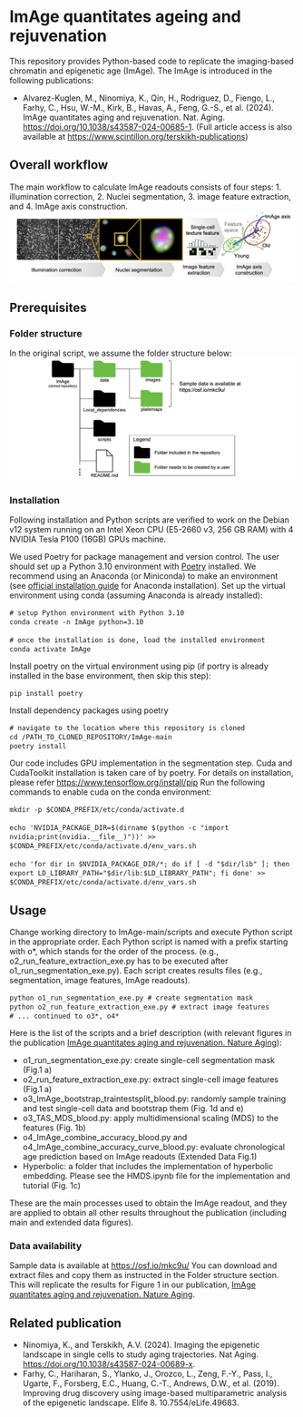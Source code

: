 # ImAge quantitates ageing and rejuvenation
This repository provides Python-based code to replicate the imaging-based chromatin and epigenetic age (ImAge).
The ImAge is introduced in the following publications:
- Alvarez-Kuglen, M., Ninomiya, K., Qin, H., Rodriguez, D., Fiengo, L., Farhy, C., Hsu, W.-M., Kirk, B., Havas, A., Feng, G.-S., et al. (2024). ImAge quantitates aging and rejuvenation. Nat. Aging. https://doi.org/10.1038/s43587-024-00685-1.
(Full article access is also available at https://www.scintillon.org/terskikh-publications)

## Overall workflow
The main workflow to calculate ImAge readouts consists of four steps: 1. illumination correction, 2. Nuclei segmentation, 3. image feature extraction, and 4. ImAge axis construction.
![](/repo_assets/workflow.png)

## Prerequisites
### Folder structure
In the original script, we assume the folder structure below:
![](/repo_assets/folder.png)

### Installation
Following installation and Python scripts are verified to work on the Debian v12 system running on an Intel Xeon CPU (E5-2660 v3, 256 GB RAM) with 4 NVIDIA Tesla P100 (16GB) GPUs machine.

We used Poetry for package management and version control. The user should set up a Python 3.10 environment with [Poetry](https://github.com/python-poetry/poetry) installed. 
We recommend using an Anaconda (or Miniconda) to make an environment (see [official installation guide](https://docs.anaconda.com/free/anaconda/install/) for Anaconda installation). Set up the virtual environment using conda (assuming Anaconda is already installed):
```
# setup Python environment with Python 3.10
conda create -n ImAge python=3.10

# once the installation is done, load the installed environment
conda activate ImAge
```

Install poetry on the virtual environment using pip (if portry is already installed in the base environment, then skip this step):
```
pip install poetry
```

Install dependency packages using poetry
```
# navigate to the location where this repository is cloned
cd /PATH_TO_CLONED_REPOSITORY/ImAge-main
poetry install
```

Our code includes GPU implementation in the segmentation step. Cuda and CudaToolkit installation is taken care of by poetry. For details on installation, please refer https://www.tensorflow.org/install/pip
Run the following commands to enable cuda on the conda environment:
```
mkdir -p $CONDA_PREFIX/etc/conda/activate.d

echo 'NVIDIA_PACKAGE_DIR=$(dirname $(python -c "import nvidia;print(nvidia.__file__)"))' >> $CONDA_PREFIX/etc/conda/activate.d/env_vars.sh

echo 'for dir in $NVIDIA_PACKAGE_DIR/*; do if [ -d "$dir/lib" ]; then export LD_LIBRARY_PATH="$dir/lib:$LD_LIBRARY_PATH"; fi done' >> $CONDA_PREFIX/etc/conda/activate.d/env_vars.sh

```
## Usage
Change working directory to ImAge-main/scripts and execute Python script in the appropriate order. Each Python script is named with a prefix starting with o*, which stands for the order of the process. (e.g., o2_run_feature_extraction_exe.py has to be executed after o1_run_segmentation_exe.py). Each script creates results files (e.g., segmentation, image features, ImAge readouts).

```shell
python o1_run_segmentation_exe.py # create segmentation mask
python o2_run_feature_extraction_exe.py # extract image features
# ... continued to o3*, o4*
```

Here is the list of the scripts and a brief description (with relevant figures in the publication [ImAge quantitates aging and rejuvenation. Nature Aging](http://dx.doi.org/10.21203/rs.3.rs-3479973/v1)):
- o1_run_segmentation_exe.py: create single-cell segmentation mask (Fig.1 a)
- o2_run_feature_extraction_exe.py: extract single-cell image features (Fig.1 a)
- o3_ImAge_bootstrap_traintestsplit_blood.py:  randomly sample training and test single-cell data and bootstrap them (Fig. 1d and e)
- o3_TAS_MDS_blood.py: apply multidimensional scaling (MDS) to the features (Fig. 1b)
- o4_ImAge_combine_accuracy_blood.py and o4_ImAge_combine_accuracy_curve_blood.py: evaluate chronological age prediction based on ImAge readouts (Extended Data Fig.1)
- Hyperbolic: a folder that includes the implementation of hyperbolic embedding. Please see the HMDS.ipynb file for the implementation and tutorial (Fig. 1c)

These are the main processes used to obtain the ImAge readout, and they are applied to obtain all other results throughout the publication (including main and extended data figures).

### Data availability
Sample data is available at https://osf.io/mkc9u/
You can download and extract files and copy them as instructed in the Folder structure section. This will replicate the results for Figure 1 in our publication, [ImAge quantitates aging and rejuvenation. Nature Aging](http://dx.doi.org/10.21203/rs.3.rs-3479973/v1).

## Related publication
- Ninomiya, K., and Terskikh, A.V. (2024). Imaging the epigenetic landscape in single cells to study aging trajectories. Nat Aging. https://doi.org/10.1038/s43587-024-00689-x.
- Farhy, C., Hariharan, S., Ylanko, J., Orozco, L., Zeng, F.-Y., Pass, I., Ugarte, F., Forsberg, E.C., Huang, C.-T., Andrews, D.W., et al. (2019). Improving drug discovery using image-based multiparametric analysis of the epigenetic landscape. Elife 8. 10.7554/eLife.49683.
